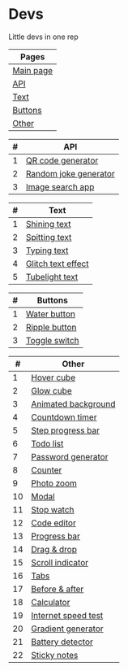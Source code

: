 # Devs
Little devs in one rep

| Pages |
| ------ |
| [Main page](https://kosymbayev.github.io/Dev-storage/) |
| [API](https://kosymbayev.github.io/Dev-storage/api.html) |
| [Text](https://kosymbayev.github.io/Dev-storage/text.html) |
| [Buttons](https://kosymbayev.github.io/Dev-storage/button.html) |
| [Other](https://kosymbayev.github.io/Dev-storage/other.html) |

| # | API |
| ------ | ------ |
| 1 | [QR code generator](https://kosymbayev.github.io/Dev-storage/devs/qr_code_generator.html) |
| 2 | [Random joke generator](https://kosymbayev.github.io/Dev-storage/devs/random_joke_generator.html) |
| 3 | [Image search app](https://kosymbayev.github.io/Dev-storage/devs/image_search_app.html) |

| # | Text |
| ------ | ------ |
| 1 | [Shining text](https://kosymbayev.github.io/Dev-storage/devs/shining_text.html) |
| 2 | [Spitting text](https://kosymbayev.github.io/Dev-storage/devs/spitting_text.html) |
| 3 | [Typing text](https://kosymbayev.github.io/Dev-storage/devs/typing_text.html) |
| 4 | [Glitch text effect](https://kosymbayev.github.io/Dev-storage/devs/glitch_text.html) |
| 5 | [Tubelight text](https://kosymbayev.github.io/Dev-storage/devs/tubelight_text.html) |

| # | Buttons |
| ------ | ------ |
| 1 | [Water button](https://kosymbayev.github.io/Dev-storage/devs/water_button.html) |
| 2 | [Ripple button](https://kosymbayev.github.io/Dev-storage/devs/ripple_button.html) |
| 3 | [Toggle switch](https://kosymbayev.github.io/Dev-storage/devs/toggle_switch.html) |

| # | Other |
| ------ | ------ |
| 1 | [Hover cube](https://kosymbayev.github.io/Dev-storage/devs/hover_cube.html) |
| 2 | [Glow cube](https://kosymbayev.github.io/Dev-storage/devs/glow_cube.html) |
| 3 | [Animated background](https://kosymbayev.github.io/Dev-storage/devs/animated_back.html) |
| 4 | [Countdown timer](https://kosymbayev.github.io/Dev-storage/devs/countdown_timer.html) |
| 5 | [Step progress bar](https://kosymbayev.github.io/Dev-storage/devs/step_progress_bar.html) |
| 6 | [Todo list](https://kosymbayev.github.io/Dev-storage/devs/todo_list.html) |
| 7 | [Password generator](https://kosymbayev.github.io/Dev-storage/devs/password_generator.html) |
| 8 | [Counter](https://kosymbayev.github.io/Dev-storage/devs/counter.html) |
| 9 | [Photo zoom](https://kosymbayev.github.io/Dev-storage/devs/photo_zoom.html) |
| 10 | [Modal](https://kosymbayev.github.io/Dev-storage/devs/modal.html) |
| 11 | [Stop watch](https://kosymbayev.github.io/Dev-storage/devs/stop_watch.html) |
| 12 | [Code editor](https://kosymbayev.github.io/Dev-storage/devs/code_editor.html) |
| 13 | [Progress bar](https://kosymbayev.github.io/Dev-storage/devs/progress_bar.html) |
| 14 | [Drag & drop](https://kosymbayev.github.io/Dev-storage/devs/drag_drop.html) |
| 15 | [Scroll indicator](https://kosymbayev.github.io/Dev-storage/devs/scroll_indicator.html) |
| 16 | [Tabs](https://kosymbayev.github.io/Dev-storage/devs/tabs.html) |
| 17 | [Before & after](https://kosymbayev.github.io/Dev-storage/devs/before_after.html) |
| 18 | [Calculator](https://kosymbayev.github.io/Dev-storage/devs/calculator.html) |
| 19 | [Internet speed test](https://kosymbayev.github.io/Dev-storage/devs/internet_speed_test.html) |
| 20 | [Gradient generator](https://kosymbayev.github.io/Dev-storage/devs/gradient_generator.html) |
| 21 | [Battery detector](https://kosymbayev.github.io/Dev-storage/devs/battery_detector.html) |
| 22 | [Sticky notes](https://kosymbayev.github.io/Dev-storage/devs/sticky_notes.html) |
